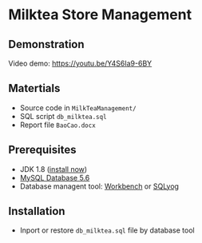 # Milktea Store Management

## Demonstration
Video demo: https://youtu.be/Y4S6Ia9-6BY

## Matertials
- Source code in `MilkTeaManagement/`
- SQL script `db_milktea.sql`
- Report file `BaoCao.docx`

## Prerequisites
- JDK 1.8 ([install now](http://www.oracle.com/technetwork/java/javase/downloads/jdk8-downloads-2133151.html))
- [MySQL Database 5.6](https://downloads.mysql.com/archives/community/)
- Database managent tool: [Workbench](https://dev.mysql.com/downloads/workbench/) or [SQLyog](https://sqlyog.en.softonic.com)

## Installation
- Inport or restore `db_milktea.sql`  file by database tool
